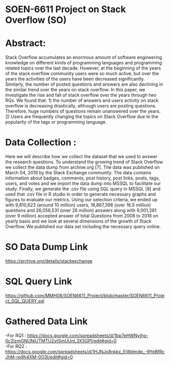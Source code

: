 # SOEN-6611 Project on Stack Overflow (SO)

# Abstract: 
Stack Overflow accumulates an enormous amount of software engineering knowledge on different kinds of programming languages and programming related topics over the last decade. However, at the beginning of the years of the stack overflow community users were so much active, but over the years the activities of the users have been decreased significantly. Similarly, the number of posted questions and answers are also declining in the similar trend over the years on stack overflow. In this paper, we investigate the rise and fall of stack overflow over the years through two RQs. We found that: 1) the number of answers and users activity on stack overflow is decreasing drastically, although users are posting questions. Therefore, huge numbers of questions remain unanswered over the years. 2) Users are frequently changing the topics on Stack Overflow due to the popularity of the tags or programming language. 


# Data Collection :
Here we will describe how we collect the dataset that we used to answer the research questions. To understand the growing trend of Stack Overflow we collect the data dump from archive.org [7]. The data was published on March 04, 2019 by the Stack Exchange community. The data contains information about badges, comments, post history, post links, posts, tags, users, and votes and we import the data dump into MSSQL to facilitate our study. Finally, we generate the .csv file using SQL query in MSSQL [8] and used that .csv file in R studio in order to generate necessary graphs and figures to evaluate our metrics. Using our selection criteria, we ended up with 9,810,623 (around 10 million) users, 16,867,398 (over 16.5 million) questions and 26,056,531 (over 26 million) answers along with 9,001,281 (over 9 million) accepted answer of total Questions from 2008 to 2018 on yearly basis and we look at several dimensions of the growth of Stack Overflow. We published our data set including the necessary query online. 

# SO Data Dump Link
https://archive.org/details/stackexchange 

# SQL Query Link  
https://github.com/MMH08/SOEN6611_Project/blob/master/SOEN6611_Project_SQL_QUERY.sql 

# Gathered Data Link 
 -For RQ1 : https://docs.google.com/spreadsheets/d/1bp7eHWNyihg-0c2lzmGNUNiUTMTU2xtSmUUnL3X5GPI/edit#gid=0        
 -For RQ2 : https://docs.google.com/spreadsheets/d/1HJNJs8nkkx_EjWdmdp_-9YeBfRcJhM-rp9h4XM-0O3I/edit#gid=0
